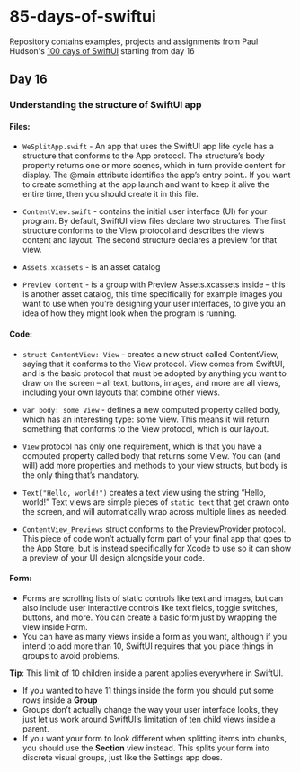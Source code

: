 # 85-days-of-swiftui

Repository contains examples, projects and assignments from Paul Hudson's [100 days of SwiftUI](https://www.hackingwithswift.com/100/swiftui) starting from day 16

## Day 16

### Understanding the structure of SwiftUI app

#### Files:

- `WeSplitApp.swift` - An app that uses the SwiftUI app life cycle has a structure that conforms to the App protocol. The structure’s body property returns one or more scenes, which in turn provide content for display. The @main attribute identifies the app’s entry point.. If you want to create something at the app launch and want to keep it alive the entire time, then you should create it in this file.

- `ContentView.swift` - contains the initial user interface (UI) for your program. By default, SwiftUI view files declare two structures. The first structure conforms to the View protocol and describes the view’s content and layout. The second structure declares a preview for that view.

- `Assets.xcassets` - is an asset catalog

- `Preview Content` - is a group with Preview Assets.xcassets inside – this is another asset catalog, this time specifically for example images you want to use when you’re designing your user interfaces, to give you an idea of how they might look when the program is running.

#### Code:

- `struct ContentView: View` - creates a new struct called ContentView, saying that it conforms to the View protocol. View comes from SwiftUI, and is the basic protocol that must be adopted by anything you want to draw on the screen – all text, buttons, images, and more are all views, including your own layouts that combine other views.

-  `var body: some View` - defines a new computed property called body, which has an interesting type: some View. This means it will return something that conforms to the View protocol, which is our layout.

-  `View` protocol has only one requirement, which is that you have a computed property called body that returns some View. You can (and will) add more properties and methods to your view structs, but body is the only thing that’s mandatory.

- `Text("Hello, world!")` creates a text view using the string “Hello, world!” Text views are simple pieces of `static text` that get drawn onto the screen, and will automatically wrap across multiple lines as needed.

- `ContentView_Previews` struct conforms to the PreviewProvider protocol. This piece of code won’t actually form part of your final app that goes to the App Store, but is instead specifically for Xcode to use so it can show a preview of your UI design alongside your code.


#### Form:

- Forms are scrolling lists of static controls like text and images, but can also include user interactive controls like text fields, toggle switches, buttons, and more. You can create a basic form just by wrapping the view inside Form.
- You can have as many views inside a form as you want, although if you intend to add more than 10, SwiftUI requires that you place things in groups to avoid problems.

**Tip**: This limit of 10 children inside a parent applies everywhere in SwiftUI.

- If you wanted to have 11 things inside the form you should put some rows inside a **Group**
- Groups don’t actually change the way your user interface looks, they just let us work around SwiftUI’s limitation of ten child views inside a parent.
- If you want your form to look different when splitting items into chunks, you should use the **Section** view instead. This splits your form into discrete visual groups, just like the Settings app does.


